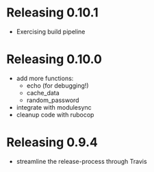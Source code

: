 # Releasing 0.10.1

* Exercising build pipeline

# Releasing 0.10.0

* add more functions:
  - echo (for debugging!)
  - cache_data
  - random_password
* integrate with modulesync
* cleanup code with rubocop

# Releasing 0.9.4

* streamline the release-process through Travis
